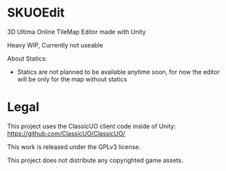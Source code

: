 # SKUOEdit
3D Ultima Online TileMap Editor made with Unity

Heavy WIP, Currently not useable

About Statics:
- Statics are not planned to be available anytime soon, for now the editor will be only for the map without statics


# Legal
This project uses the ClassicUO client code inside of Unity: https://github.com/ClassicUO/ClassicUO/

This work is released under the GPLv3 license. 

This project does not distribute any copyrighted game assets.
